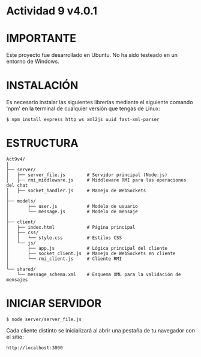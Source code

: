 # Actividad 9 v4.0.1

# IMPORTANTE 
Este proyecto fue desarrollado en Ubuntu. No ha sido testeado en un entorno de Windows.

# INSTALACIÓN
Es necesario instalar las siguientes librerías mediante el siguiente comando 'npm' en la terminal de cualquier versión que tengas de Linux:
```
$ npm install express http ws xml2js uuid fast-xml-parser
```
# ESTRUCTURA
```
Act9v4/
│
├── server/
│   ├── server_file.js        # Servidor principal (Node.js)
│   ├── rmi_middleware.js     # Middleware RMI para las operaciones del chat
│   ├── socket_handler.js     # Manejo de WebSockets
│
├── models/
│       ├── user.js           # Modelo de usuario
│       └── message.js        # Modelo de mensaje
│
├── client/
│   ├── index.html            # Página principal
│   ├── css/
│   │   └── style.css         # Estilos CSS
│   └── js/
│       ├── app.js            # Lógica principal del cliente
│       ├── socket_client.js  # Manejo de WebSockets en cliente
│       └── rmi_client.js     # Cliente RMI
│
└── shared/
    └── message_schema.xml    # Esquema XML para la validación de mensajes
```
# INICIAR SERVIDOR
```
$ node server/server_file.js
```
Cada cliente distinto se inicializará al abrir una pestaña de tu navegador con el sitio: 
```
http://localhost:3000
```
